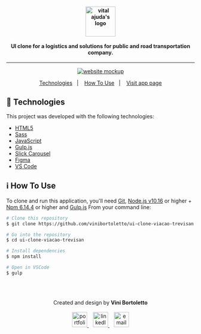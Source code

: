 <h4 align="center">
  <img height="80px" alt="vital ajuda's logo" src="https://viacao-trevisan.netlify.app/images/2_module/1_navbar/navbar_logo.png" />
  <br /><br />
  UI clone for a logistics and solutions for public and road transportation company.
</h4>

<hr />

<p align="center">
  <a href="https://viacao-trevisan.netlify.app/">
    <img alt="website mockup" src="https://i.imgur.com/N1GTX5d.png" />    
  </a>
</p>

<p align="center">
  <a href="#rocket-technologies">Technologies</a>&nbsp;&nbsp;&nbsp;|&nbsp;&nbsp;&nbsp;
  <a href="#information_source-how-to-use">How To Use</a>&nbsp;&nbsp;&nbsp;|&nbsp;&nbsp;&nbsp;
  <a href="https://viacao-trevisan.netlify.app/">Visit app page</a>
</p>

## :rocket: Technologies

This project was developed with the following technologies:

-  [HTML5](https://developer.mozilla.org/en-US/docs/Web/Guide/HTML/HTML5)
-  [Sass](https://sass-lang.com/)
-  [JavaScript](https://developer.mozilla.org/en-US/docs/Web/JavaScript)
-  [Gulp.js](https://gulpjs.com/)
-  [Slick Carousel](https://kenwheeler.github.io/slick/)
-  [Figma](https://figma.com/)
-  [VS Code](https://code.visualstudio.com/)

## :information_source: How To Use

To clone and run this application, you'll need [Git](https://git-scm.com), [Node.js v10.16](https://nodejs.org/) or higher + [Npm 6.14.4](https://www.npmjs.com/) or higher and [Gulp.js](https://gulpjs.com) From your command line:

```bash
# Clone this repository
$ git clone https://github.com/vinibortoletto/ui-clone-viacao-trevisan.git

# Go into the repository
$ cd ui-clone-viacao-trevisan

# Install dependencies
$ npm install

# Open in VSCode
$ gulp

```

<br/><br/>

<p align="center">
  Created and design by <b>Vini Bortoletto</b>
  <br/><br/>
  
  <a href="https://vinibortoletto.github.io/portfolio">
    <img alt="portfolio" height="40px" src="https://i.imgur.com/vy4IHim.png" />
  </a>
  &nbsp;&nbsp;
  <a href="https://www.linkedin.com/in/vinicius-bortoletto/">
    <img alt="linkedIn" height="40px" src="https://iconmonstr.com/wp-content/g/gd/makefg.php?i=../assets/preview/2012/png/iconmonstr-linkedin-5.png&r=0&g=0&b=0" />
  </a>
  &nbsp;&nbsp;
  <a href="mailto:ovinibortoletto@gmail.com?subject=website contact">
    <img alt="email" height="40px" src="https://cdns.iconmonstr.com/wp-content/assets/preview/2012/240/iconmonstr-email-11.png" />
  </a>
</p>


